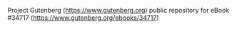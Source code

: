 Project Gutenberg (https://www.gutenberg.org) public repository for eBook #34717 (https://www.gutenberg.org/ebooks/34717)
